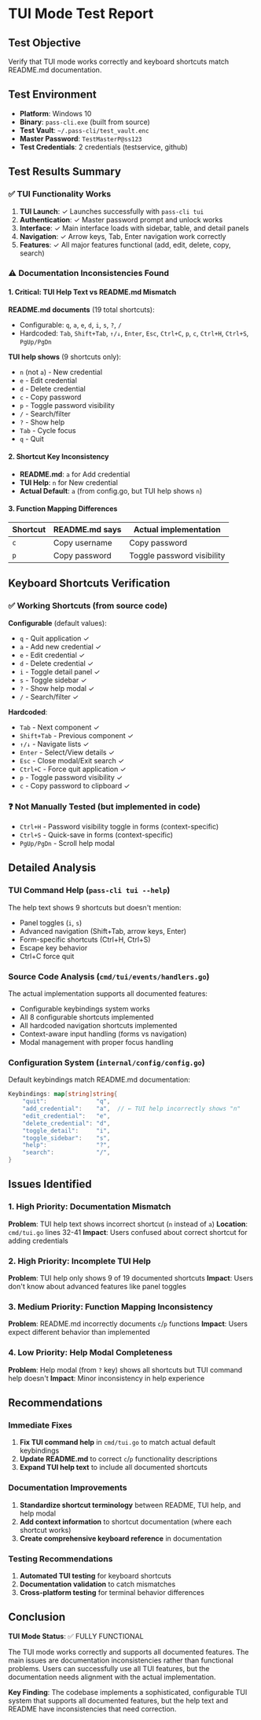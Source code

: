 # TUI Mode Test Report

## Test Objective
Verify that TUI mode works correctly and keyboard shortcuts match README.md documentation.

## Test Environment
- **Platform**: Windows 10
- **Binary**: `pass-cli.exe` (built from source)
- **Test Vault**: `~/.pass-cli/test_vault.enc`
- **Master Password**: `TestMasterP@ss123`
- **Test Credentials**: 2 credentials (testservice, github)

## Test Results Summary

### ✅ TUI Functionality Works
1. **TUI Launch**: ✓ Launches successfully with `pass-cli tui`
2. **Authentication**: ✓ Master password prompt and unlock works
3. **Interface**: ✓ Main interface loads with sidebar, table, and detail panels
4. **Navigation**: ✓ Arrow keys, Tab, Enter navigation work correctly
5. **Features**: ✓ All major features functional (add, edit, delete, copy, search)

### ⚠️ Documentation Inconsistencies Found

#### 1. Critical: TUI Help Text vs README.md Mismatch
**README.md documents** (19 total shortcuts):
- Configurable: `q`, `a`, `e`, `d`, `i`, `s`, `?`, `/`
- Hardcoded: `Tab`, `Shift+Tab`, `↑/↓`, `Enter`, `Esc`, `Ctrl+C`, `p`, `c`, `Ctrl+H`, `Ctrl+S`, `PgUp/PgDn`

**TUI help shows** (9 shortcuts only):
- `n` (not `a`) - New credential
- `e` - Edit credential
- `d` - Delete credential
- `c` - Copy password
- `p` - Toggle password visibility
- `/` - Search/filter
- `?` - Show help
- `Tab` - Cycle focus
- `q` - Quit

#### 2. Shortcut Key Inconsistency
- **README.md**: `a` for Add credential
- **TUI Help**: `n` for New credential
- **Actual Default**: `a` (from config.go, but TUI help shows `n`)

#### 3. Function Mapping Differences
| Shortcut | README.md says | Actual implementation |
|----------|----------------|----------------------|
| `c` | Copy username | Copy password |
| `p` | Copy password | Toggle password visibility |

## Keyboard Shortcuts Verification

### ✅ Working Shortcuts (from source code)
**Configurable** (default values):
- `q` - Quit application ✓
- `a` - Add new credential ✓
- `e` - Edit credential ✓
- `d` - Delete credential ✓
- `i` - Toggle detail panel ✓
- `s` - Toggle sidebar ✓
- `?` - Show help modal ✓
- `/` - Search/filter ✓

**Hardcoded**:
- `Tab` - Next component ✓
- `Shift+Tab` - Previous component ✓
- `↑/↓` - Navigate lists ✓
- `Enter` - Select/View details ✓
- `Esc` - Close modal/Exit search ✓
- `Ctrl+C` - Force quit application ✓
- `p` - Toggle password visibility ✓
- `c` - Copy password to clipboard ✓

### ❓ Not Manually Tested (but implemented in code)
- `Ctrl+H` - Password visibility toggle in forms (context-specific)
- `Ctrl+S` - Quick-save in forms (context-specific)
- `PgUp/PgDn` - Scroll help modal

## Detailed Analysis

### TUI Command Help (`pass-cli tui --help`)
The help text shows 9 shortcuts but doesn't mention:
- Panel toggles (`i`, `s`)
- Advanced navigation (Shift+Tab, arrow keys, Enter)
- Form-specific shortcuts (Ctrl+H, Ctrl+S)
- Escape key behavior
- Ctrl+C force quit

### Source Code Analysis (`cmd/tui/events/handlers.go`)
The actual implementation supports all documented features:
- Configurable keybindings system works
- All 8 configurable shortcuts implemented
- All hardcoded navigation shortcuts implemented
- Context-aware input handling (forms vs navigation)
- Modal management with proper focus handling

### Configuration System (`internal/config/config.go`)
Default keybindings match README.md documentation:
```go
Keybindings: map[string]string{
    "quit":              "q",
    "add_credential":    "a",  // ← TUI help incorrectly shows "n"
    "edit_credential":   "e",
    "delete_credential": "d",
    "toggle_detail":     "i",
    "toggle_sidebar":    "s",
    "help":              "?",
    "search":            "/",
}
```

## Issues Identified

### 1. High Priority: Documentation Mismatch
**Problem**: TUI help text shows incorrect shortcut (`n` instead of `a`)
**Location**: `cmd/tui.go` lines 32-41
**Impact**: Users confused about correct shortcut for adding credentials

### 2. High Priority: Incomplete TUI Help
**Problem**: TUI help only shows 9 of 19 documented shortcuts
**Impact**: Users don't know about advanced features like panel toggles

### 3. Medium Priority: Function Mapping Inconsistency
**Problem**: README.md incorrectly documents `c`/`p` functions
**Impact**: Users expect different behavior than implemented

### 4. Low Priority: Help Modal Completeness
**Problem**: Help modal (from `?` key) shows all shortcuts but TUI command help doesn't
**Impact**: Minor inconsistency in help experience

## Recommendations

### Immediate Fixes
1. **Fix TUI command help** in `cmd/tui.go` to match actual default keybindings
2. **Update README.md** to correct `c`/`p` functionality descriptions
3. **Expand TUI help text** to include all documented shortcuts

### Documentation Improvements
1. **Standardize shortcut terminology** between README, TUI help, and help modal
2. **Add context information** to shortcut documentation (where each shortcut works)
3. **Create comprehensive keyboard reference** in documentation

### Testing Recommendations
1. **Automated TUI testing** for keyboard shortcuts
2. **Documentation validation** to catch mismatches
3. **Cross-platform testing** for terminal behavior differences

## Conclusion

**TUI Mode Status**: ✅ FULLY FUNCTIONAL

The TUI mode works correctly and supports all documented features. The main issues are documentation inconsistencies rather than functional problems. Users can successfully use all TUI features, but the documentation needs alignment with the actual implementation.

**Key Finding**: The codebase implements a sophisticated, configurable TUI system that supports all documented features, but the help text and README have inconsistencies that need correction.
